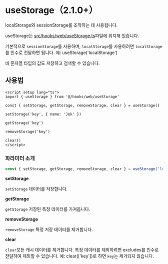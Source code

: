 # useStorage（2.1.0+）

localStorage와 sessionStorage를 조작하는 데 사용됩니다.


useStorage는 [src/hooks/web/useStorage.ts](https://github.com/web2-solution/web2-vue-framework/blob/demo/src/hooks/web/useStorage.ts)파일에 위치해 있습니다.

기본적으로 `sessionStorage`를 사용하며, `localStorage`를 사용하려면 `localStorage`를 인수로 전달하면 됩니다. 예: useStorage('localStorage')

비 문자열 타입의 값도 저장하고 검색할 수 있습니다.

## 사용법

```vue
<script setup lang="ts">
import { useStorage } from '@/hooks/web/useStorage'

const { setStorage, getStorage, removeStorage, clear } = useStorage()

setStorage('key', { name: 'Jok' })

getStorage('key')

removeStorage('key')

clear()
</script>

```

### 파라미터 소개

```ts
const { setStorage, getStorage, removeStorage, clear } = useStorage('localStorage')
```

**setStorage**

`setStorage` 데이터를 저장합니다.


**getStorage**

`getStorage` 저장된 특정 데이터를 가져옵니다.

**removeStorage**

`removeStorage` 특정 저장 데이터를 제거합니다.

**clear**

`clear`모든 캐시 데이터를 제거합니다. 특정 데이터를 제외하려면 excludes를 인수로 전달하여 제외할 수 있습니다. 예: clear(['key'])로 하면 `key`는 제거되지 않습니다.
